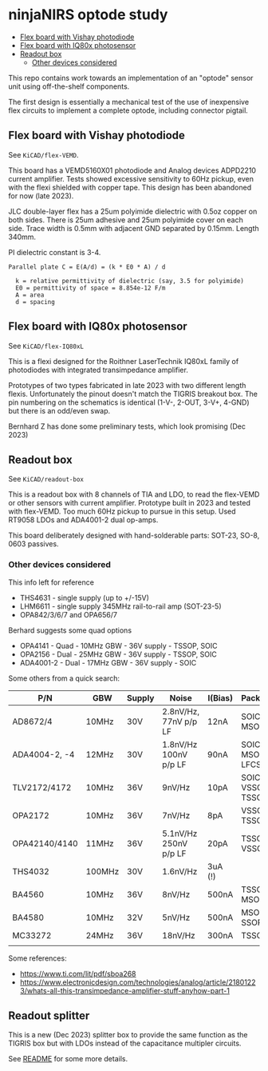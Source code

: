 # ninjaNIRS optode study

  - [Flex board with Vishay photodiode](#flex-board-with-vishay-photodiode)
  - [Flex board with IQ80x photosensor](#flex-board-with-iq80x-photosensor)
  - [Readout box](#readout-box)
    - [Other devices considered](#other-devices-considered)


This repo contains work towards an implementation of an "optode" sensor unit
using off-the-shelf components.

The first design is essentially a mechanical test of the use of inexpensive
flex circuits to implement a complete optode, including connector pigtail.

## Flex board with Vishay photodiode

See `KiCAD/flex-VEMD`.

This board has a VEMD5160X01 photodiode and Analog devices ADPD2210 current amplifier.
Tests showed excessive sensitivity to 60Hz pickup, even with the flexi shielded
with copper tape.  This design has been abandoned for now (late 2023).

JLC double-layer flex has a 25um polyimide dielectric with 0.5oz copper on both sides.
There is 25um adhesive and 25um polyimide cover on each side.  Trace width is 0.5mm
with adjacent GND separated by 0.15mm.  Length 340mm.

PI dielectric constant is 3-4.

```
Parallel plate C = E(A/d) = (k * E0 * A) / d

  k = relative permittivity of dielectric (say, 3.5 for polyimide)
  E0 = permittivity of space = 8.854e-12 F/m
  A = area
  d = spacing
```

## Flex board with IQ80x photosensor

See `KiCAD/flex-IQ80xL`

This is a flexi designed for the Roithner LaserTechnik IQ80xL family of photodiodes
with integrated transimpedance amplifier.

Prototypes of two types fabricated in late 2023 with two different length flexis.
Unfortunately the pinout doesn't match the TIGRIS breakout box.  The pin numbering on the
schematics is identical (1-V-, 2-OUT, 3-V+, 4-GND) but there is an odd/even swap.

Bernhard Z has done some preliminary tests, which look promising (Dec 2023)

## Readout box

See `KiCAD/readout-box`

This is a readout box with 8 channels of TIA and LDO, to read the flex-VEMD
or other sensors with current amplifier.  Prototype built in 2023 and tested
with flex-VEMD.  Too much 60Hz pickup to pursue in this setup.
Used RT9058 LDOs and ADA4001-2 dual op-amps.

This board deliberately designed with hand-solderable parts:  SOT-23,
SO-8, 0603 passives.

### Other devices considered

This info left for reference

* THS4631 - single supply (up to +/-15V)
* LHM6611 - single supply 345MHz rail-to-rail amp (SOT-23-5)
* OPA842/3/6/7 and OPA656/7

Berhard suggests some quad options

* OPA4141 - Quad - 10MHz GBW - 36V supply - TSSOP, SOIC
* OPA2156 - Dual - 25MHz GBW - 36V supply - TSSOP, SOIC
* ADA4001-2 - Dual - 17MHz GBW - 36V supply - SOIC

Some others from a quick search:

| P/N           | GBW    | Supply | Noise                  | I(Bias) | Packages           | Notes |
|---------------|--------|--------|------------------------|---------|--------------------|-------|
| AD8672/4      | 10MHz  | 30V    | 2.8nV/Hz, 77nV p/p LF  | 12nA    | SOIC, MSOP         |       |
| ADA4004-2, -4 | 12MHz  | 30V    | 1.8nV/Hz  100nV p/p LF | 90nA    | SOIC, MSOP, LFCSP  |       |
| TLV2172/4172  | 10MHz  | 36V    | 9nV/Hz                 | 10pA    | SOIC, VSSOP, TSSOP |       |
| OPA2172       | 10MHz  | 36V    | 7nV/Hz                 | 8pA     | VSSOP, TSSOP       |       |
| OPA42140/4140 | 11MHz  | 36V    | 5.1nV/Hz  250nV p/p LF | 20pA    | TSSOP, VSSOP       |       |
| THS4032       | 100MHz | 30V    | 1.6nV/Hz               | 3uA (!) |                    |       |
| BA4560        | 10MHz  | 36V    | 8nV/Hz                 | 500nA   | TSSOP, MSOP        |       |
| BA4580        | 10MHz  | 32V    | 5nV/Hz                 | 500nA   | MSOP, SSOP         |       |
| MC33272       | 24MHz  | 36V    | 18nV/Hz                | 300nA   | TSSOP              |       |
|               |        |        |                        |         |                    |       |

Some references:

* https://www.ti.com/lit/pdf/sboa268
* https://www.electronicdesign.com/technologies/analog/article/21801223/whats-all-this-transimpedance-amplifier-stuff-anyhow-part-1

## Readout splitter

This is a new (Dec 2023) splitter box to provide the same function as the TIGRIS
box but with LDOs instead of the capacitance multipler circuits.

See [README](KiCAD/readout-box/README.md) for some more details.
